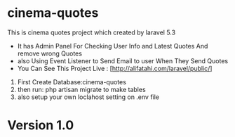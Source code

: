 # cinema-quotes
This is cinema quotes project which created by laravel 5.3

* It has Admin Panel For Checking User Info and Latest Quotes And remove wrong Quotes
* also Using Event Listener to Send Email to user When They Send Quotes
* You Can See This Project Live : [http://alifatahi.com/laravel/public/]

1. First Create Database:cinema-quotes
2. then run: php artisan migrate to make tables
3.  also setup your own loclahost setting on .env file

# Version 1.0
